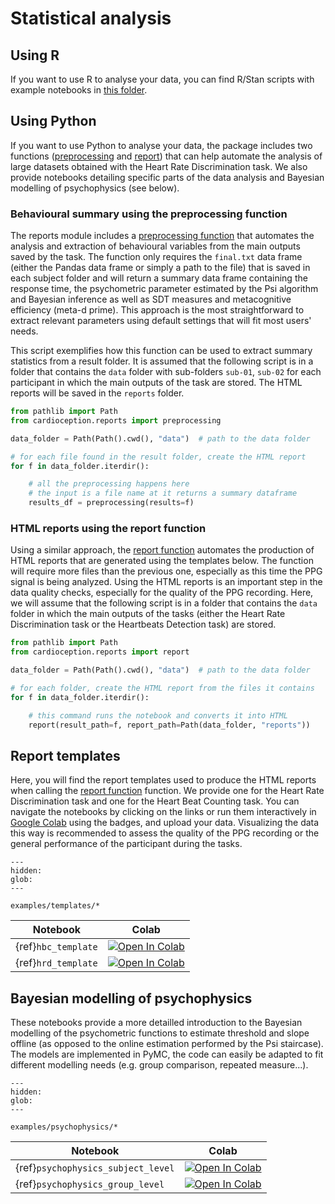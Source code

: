 # Statistical analysis

## Using R

If you want to use R to analyse your data, you can find R/Stan scripts with example notebooks in [this folder](https://github.com/LegrandNico/Cardioception/tree/master/docs/source/examples/R).

## Using Python

If you want to use Python to analyse your data, the package includes two functions ([preprocessing](cardioception.reports.preprocessing) and [report](cardioception.reports.report)) that can help automate the analysis of large datasets obtained with the Heart Rate Discrimination task. We also provide notebooks detailing specific parts of the data analysis and Bayesian modelling of psychophysics (see below).

### Behavioural summary using the preprocessing function

The reports module includes a [preprocessing function](cardioception.reports.preprocessing) that automates the analysis and extraction of behavioural variables from the main outputs saved by the task. The function only requires the `final.txt` data frame (either the Pandas data frame or simply a path to the file) that is saved in each subject folder and will return a summary data frame containing the response time, the psychometric parameter estimated by the Psi algorithm and Bayesian inference as well as SDT measures and metacognitive efficiency (meta-d prime). This approach is the most straightforward to extract relevant parameters using default settings that will fit most users' needs.

This script exemplifies how this function can be used to extract summary statistics from a result folder. It is assumed that the following script is in a folder that contains the `data` folder with sub-folders `sub-01`, `sub-02` for each participant in which the main outputs of the task are stored. The HTML reports will be saved in the `reports` folder.

```python
from pathlib import Path
from cardioception.reports import preprocessing

data_folder = Path(Path().cwd(), "data")  # path to the data folder

# for each file found in the result folder, create the HTML report
for f in data_folder.iterdir():

    # all the preprocessing happens here
    # the input is a file name at it returns a summary dataframe
    results_df = preprocessing(results=f)
```

### HTML reports using the report function

Using a similar approach, the [report function](cardioception.reports.report) automates the production of HTML reports that are generated using the templates below. The function will require more files than the previous one, especially as this time the PPG signal is being analyzed. Using the HTML reports is an important step in the data quality checks, especially for the quality of the PPG recording. Here, we will assume that the following script is in a folder that contains the `data` folder in which the main outputs of the tasks (either the Heart Rate Discrimination task or the Heartbeats Detection task) are stored.

```python
from pathlib import Path
from cardioception.reports import report

data_folder = Path(Path().cwd(), "data")  # path to the data folder

# for each folder, create the HTML report from the files it contains
for f in data_folder.iterdir():

    # this command runs the notebook and converts it into HTML
    report(result_path=f, report_path=Path(data_folder, "reports"))
```

## Report templates

Here, you will find the report templates used to produce the HTML reports when calling the [report function](cardioception.reports.report) function. We provide one for the Heart Rate Discrimination task and one for the Heart Beat Counting task. You can navigate the notebooks by clicking on the links or run them interactively in [Google Colab](https://colab.research.google.com/) using the badges, and upload your data. Visualizing the data this way is recommended to assess the quality of the PPG recording or the general performance of the participant during the tasks.

```{toctree}
---
hidden:
glob:
---

examples/templates/*

```

| Notebook | Colab |
| --- | ---|
| {ref}`hbc_template` | [![Open In Colab](https://colab.research.google.com/assets/colab-badge.svg)](https://colab.research.google.com/github/LegrandNico/Cardioception/blob/master/docs/source/examples/templates/HeartBeatCounting.ipynb)
| {ref}`hrd_template` | [![Open In Colab](https://colab.research.google.com/assets/colab-badge.svg)](https://colab.research.google.com/github/LegrandNico/Cardioception/blob/master/docs/source/examples/templates/HeartRateDiscrimination.ipynb)

## Bayesian modelling of psychophysics

These notebooks provide a more detailled introduction to the Bayesian modelling of the psychometric functions to estimate threshold and slope offline (as opposed to the online estimation performed by the Psi staircase). The models are implemented in PyMC, the code can easily be adapted to fit different modelling needs (e.g. group comparison, repeated measure...).

```{toctree}
---
hidden:
glob:
---

examples/psychophysics/*

```

| Notebook | Colab |
| --- | ---|
| {ref}`psychophysics_subject_level` | [![Open In Colab](https://colab.research.google.com/assets/colab-badge.svg)](https://colab.research.google.com/github/LegrandNico/Cardioception/blob/master/docs/source/examples/psychophysics/1-psychophysics_subject_level.ipynb)
| {ref}`psychophysics_group_level` | [![Open In Colab](https://colab.research.google.com/assets/colab-badge.svg)](https://colab.research.google.com/github/LegrandNico/Cardioception/blob/master/docs/source/examples/psychophysics/2-psychophysics_group_level.ipynb)
